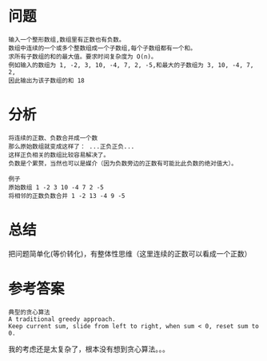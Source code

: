 问题
====
```
输入一个整形数组,数组里有正数也有负数。
数组中连续的一个或多个整数组成一个子数组,每个子数组都有一个和。
求所有子数组的和的最大值。要求时间复杂度为 O(n)。
例如输入的数组为 1, -2, 3, 10, -4, 7, 2, -5,和最大的子数组为 3, 10, -4, 7, 2,
因此输出为该子数组的和 18
```


分析
====
```
将连续的正数、负数合并成一个数
那么原始数组就变成这样了： ...正负正负...
这样正负相关的数组比较容易解决了。
负数是个累赘，当然也可以是媒介（因为负数旁边的正数有可能比此负数的绝对值大）。

例子
原始数组 1 -2 3 10 -4 7 2 -5
将相邻的正数负数合并 1 -2 13 -4 9 -5

```


总结
====
把问题简单化(等价转化)，有整体性思维（这里连续的正数可以看成一个正数）

参考答案
=======
```
典型的贪心算法
A traditional greedy approach.
Keep current sum, slide from left to right, when sum < 0, reset sum to 0.
```

我的考虑还是太复杂了，根本没有想到贪心算法。。。
